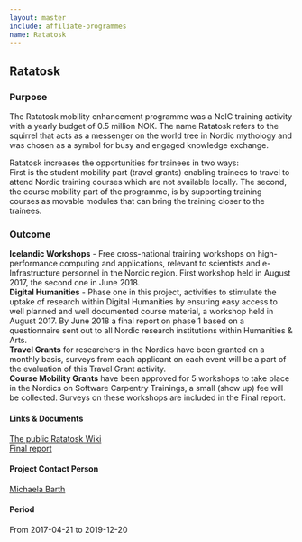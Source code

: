 ```yaml
---
layout: master
include: affiliate-programmes
name: Ratatosk
---
```


## Ratatosk

### Purpose
The Ratatosk mobility enhancement programme was a NeIC training activity with a yearly budget of 0.5 million NOK. The name Ratatosk refers to the squirrel that acts as a messenger on the world tree in Nordic mythology and was chosen as a symbol for busy and engaged knowledge exchange.

Ratatosk increases the opportunities for trainees in two ways:<br>
First is the student mobility part (travel grants) enabling trainees to travel to attend Nordic training courses which are not available locally. The second, the course mobility part of the programme, is by supporting training courses as movable modules that can bring the training closer to the trainees.
 
### Outcome
**Icelandic Workshops** - Free cross-national training workshops on high-performance computing and applications, relevant to scientists and e-Infrastructure personnel in the Nordic region. First workshop held in August 2017, the second one in June 2018.<br>
**Digital Humanities** - Phase one in this project, activities to stimulate the uptake of research within Digital Humanities by ensuring easy access to well planned and well documented course material, a workshop held in August 2017. By June 2018 a final report on phase 1 based on a questionnaire sent out to all Nordic research institutions within Humanities & Arts.<br>
**Travel Grants** for researchers in the Nordics have been granted on a monthly basis, surveys from each applicant on each event will be a part of the evaluation of this Travel Grant activity.<br>
**Course Mobility Grants** have been approved for 5 workshops to take place in the Nordics on Software Carpentry Trainings, a small (show up) fee will be collected. Surveys on these workshops are included in the Final report.

#### Links & Documents
[The public Ratatosk Wiki](https://wiki.neic.no/wiki/Ratatosk) <br/>
[Final report](https://wiki.neic.no/w/ext/img_auth.php/c/c3/191220-Ratatosk-Final_report.pdf)

#### Project Contact Person
[Michaela Barth](https://neic.no/people/michaela-barth/)

#### Period
From 2017-04-21 to 2019-12-20

